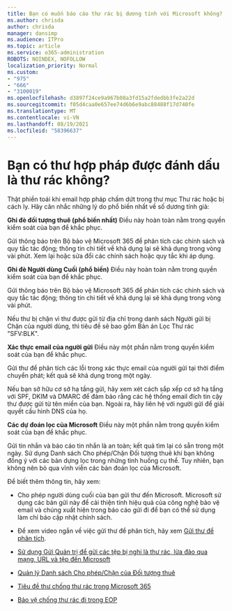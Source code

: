 ```yaml
---
title: Bạn có muốn báo cáo thư rác bị dương tính với Microsoft không?
ms.author: chrisda
author: chrisda
manager: dansimp
ms.audience: ITPro
ms.topic: article
ms.service: o365-administration
ROBOTS: NOINDEX, NOFOLLOW
localization_priority: Normal
ms.custom:
- "975"
- "666"
- "3100019"
ms.openlocfilehash: d3897f24ce9a967b08a3fd15a2fdedbb3fe2a22d
ms.sourcegitcommit: f05d4caa0e657ee74d6b6e9abc88488f17d740fe
ms.translationtype: MT
ms.contentlocale: vi-VN
ms.lasthandoff: 08/19/2021
ms.locfileid: "58396637"
---
```

# <a name="do-you-have-legitimate-messages-being-marked-as-spam"></a>Bạn có thư hợp pháp được đánh dấu là thư rác không?

Thật phiền toái khi email hợp pháp chấm dứt trong thư mục Thư rác hoặc bị cách ly. Hãy cân nhắc những lý do phổ biến nhất về số dương tính giả:

**Ghi đè đối tượng thuê (phổ biến nhất)** Điều này hoàn toàn nằm trong quyền kiểm soát của bạn để khắc phục.

Gửi thông báo trên Bộ bảo vệ Microsoft 365 để phân tích các chính sách và quy tắc tác động; thông tin chi tiết về khả dụng lại sẽ khả dụng trong vòng vài phút.
Xem lại hoặc sửa đổi các chính sách hoặc quy tắc khi áp dụng. 

**Ghi đè Người dùng Cuối (phổ biến)** Điều này hoàn toàn nằm trong quyền kiểm soát của bạn để khắc phục. 

Gửi thông báo trên Bộ bảo vệ Microsoft 365 để phân tích các chính sách và quy tắc tác động; thông tin chi tiết về khả dụng lại sẽ khả dụng trong vòng vài phút. 

Nếu thư bị chặn vì thư được gửi từ địa chỉ trong danh sách Người gửi bị Chặn của người dùng, thì tiêu đề sẽ bao gồm Bản án Lọc Thư rác "SFV:BLK".

**Xác thực email của người gửi** Điều này một phần nằm trong quyền kiểm soát của bạn để khắc phục.

Gửi thư để phân tích các lỗi trong xác thực email của người gửi tại thời điểm chuyển phát; kết quả sẽ khả dụng trong một ngày. 

Nếu bạn sở hữu cơ sở hạ tầng gửi, hãy xem xét cách sắp xếp cơ sở hạ tầng với SPF, DKIM và DMARC để đảm bảo rằng các hệ thống email đích tin cậy thư được gửi từ tên miền của bạn. Ngoài ra, hãy liên hệ với người gửi để giải quyết cấu hình DNS của họ.

**Các dự đoán lọc của Microsoft** Điều này một phần nằm trong quyền kiểm soát của bạn để khắc phục.

Gửi tin nhắn và báo cáo tin nhắn là an toàn; kết quả tìm lại có sẵn trong một ngày. Sử dụng Danh sách Cho phép/Chặn Đối tượng thuê khi bạn không đồng ý với các bản dựng lọc trong những tình huống cụ thể. Tuy nhiên, bạn không nên bỏ qua vĩnh viễn các bản đoán lọc của Microsoft. 

Để biết thêm thông tin, hãy xem:

- Cho phép người dùng cuối của bạn gửi thư đến Microsoft. Microsoft sử dụng các bản gửi này để cải thiện tính hiệu quả của công nghệ bảo vệ email và chúng xuất hiện trong báo cáo gửi đi để bạn có thể sử dụng làm chỉ báo cập nhật chính sách. 

- Để xem video ngắn về việc gửi thư để phân tích, hãy xem [Gửi thư để phân tích](https://go.microsoft.com/fwlink/?linkid=2166435).

- [Sử dụng Gửi Quản trị để gửi các tệp bị nghi là thư rác, lừa đảo qua mạng, URL và tệp đến Microsoft](https://docs.microsoft.com/microsoft-365/security/office-365-security/admin-submission)

- [Quản lý Danh sách Cho phép/Chặn của Đối tượng thuê](https://docs.microsoft.com/microsoft-365/security/office-365-security/tenant-allow-block-list)

- [Tiêu đề thư chống thư rác trong Microsoft 365](https://docs.microsoft.com/microsoft-365/security/office-365-security/anti-spam-message-headers)

- [Bảo vệ chống thư rác đi trong EOP](https://docs.microsoft.com/microsoft-365/security/office-365-security/outbound-spam-controls)